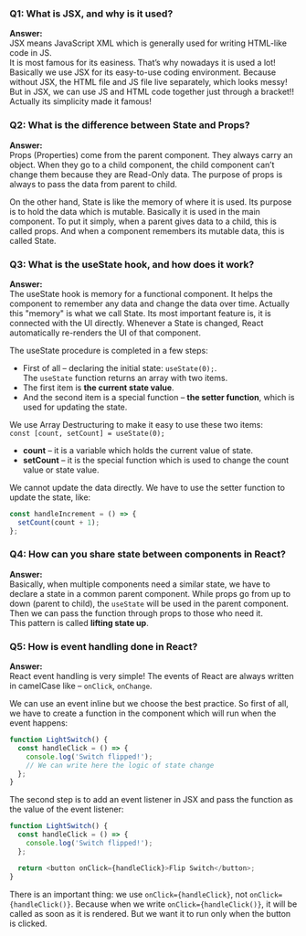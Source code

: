 ### Q1: What is JSX, and why is it used?

**Answer:**  
JSX means JavaScript XML which is generally used for writing HTML-like code in JS.  
It is most famous for its easiness. That’s why nowadays it is used a lot! Basically we use JSX for its easy-to-use coding environment. Because without JSX, the HTML file and JS file live separately, which looks messy! But in JSX, we can use JS and HTML code together just through a bracket!!  
Actually its simplicity made it famous!

### Q2: What is the difference between State and Props?

**Answer:**  
Props (Properties) come from the parent component. They always carry an object. When they go to a child component, the child component can’t change them because they are Read-Only data. The purpose of props is always to pass the data from parent to child.

On the other hand, State is like the memory of where it is used. Its purpose is to hold the data which is mutable. Basically it is used in the main component. To put it simply, when a parent gives data to a child, this is called props. And when a component remembers its mutable data, this is called State.

### Q3: What is the useState hook, and how does it work?

**Answer:**  
The useState hook is memory for a functional component. It helps the component to remember any data and change the data over time. Actually this "memory" is what we call State. Its most important feature is, it is connected with the UI directly. Whenever a State is changed, React automatically re-renders the UI of that component.

The useState procedure is completed in a few steps:

- First of all – declaring the initial state: `useState(0);`.  
  The `useState` function returns an array with two items.
- The first item is **the current state value**.
- And the second item is a special function – **the setter function**, which is used for updating the state.

We use Array Destructuring to make it easy to use these two items:  
`const [count, setCount] = useState(0);`

- **count** – it is a variable which holds the current value of state.
- **setCount** – it is the special function which is used to change the count value or state value.

We cannot update the data directly. We have to use the setter function to update the state, like:

```js
const handleIncrement = () => {
  setCount(count + 1);
};
```

### Q4: How can you share state between components in React?

**Answer:**  
Basically, when multiple components need a similar state, we have to declare a state in a common parent component. While props go from up to down (parent to child), the `useState` will be used in the parent component. Then we can pass the function through props to those who need it.  
This pattern is called **lifting state up**.

### Q5: How is event handling done in React?

**Answer:**  
React event handling is very simple! The events of React are always written in camelCase like – `onClick`, `onChange`.

We can use an event inline but we choose the best practice. So first of all, we have to create a function in the component which will run when the event happens:

```js
function LightSwitch() {
  const handleClick = () => {
    console.log('Switch flipped!');
    // We can write here the logic of state change
  };
}
```

The second step is to add an event listener in JSX and pass the function as the value of the event listener:

```js
function LightSwitch() {
  const handleClick = () => {
    console.log('Switch flipped!');
  };

  return <button onClick={handleClick}>Flip Switch</button>;
}
```

There is an important thing: we use `onClick={handleClick}`, not `onClick={handleClick()}`. Because when we write `onClick={handleClick()}`, it will be called as soon as it is rendered. But we want it to run only when the button is clicked.
